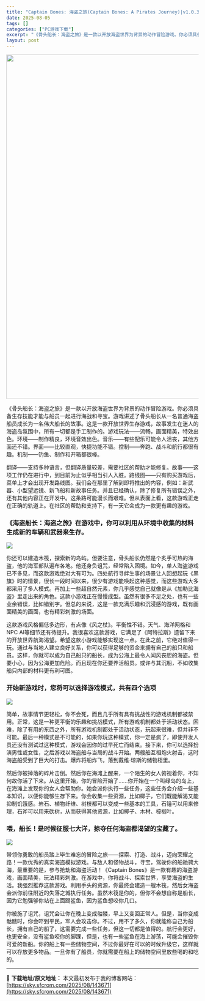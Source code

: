 ```yaml
---
title: "Captain Bones: 海盗之旅(Captain Bones: A Pirates Journey)|v1.0.3|PC中文"
date: 2025-08-05
tags: []
categories: ["PC游戏下载"]
excerpt: "《骨头船长：海盗之旅》是一款以开放海盗世界为背景的动作冒险游戏。你必须具备生存技能才能与船员一起进行海战和寻宝。游戏讲述了骨头船长从一名普通海盗船员成长为一名伟大船长的故事。这是一款开放世界生存游戏，故事发生在迷人的海盗岛氛围中，所有一切都是手工制作的。游戏玩法——流畅，画面精美，特效出色。环境——&hellip;"
layout: post
---
```


<img class="aligncenter size-full wp-image-143672" src="https://sky.sfcrom.com/wp-content/uploads/2025/08/2025080502204962.webp" alt="" width="600" height="900" />

《骨头船长：海盗之旅》是一款以开放海盗世界为背景的动作冒险游戏。你必须具备生存技能才能与船员一起进行海战和寻宝。游戏讲述了骨头船长从一名普通海盗船员成长为一名伟大船长的故事。这是一款开放世界生存游戏，故事发生在迷人的海盗岛氛围中，所有一切都是手工制作的。游戏玩法——流畅，画面精美，特效出色。环境——制作精良，环境音效出色。音乐——有些配乐可能令人沮丧，其他方面还不错。界面——比较直观，快捷功能不错。控制——奔跑、战斗和航行都很有趣。机制——钓鱼、制作和开箱都很棒。

翻译——支持多种语言，但翻译质量较差，需要社区的帮助才能修复。故事——这项工作仍在进行中，到目前为止似乎相当引人入胜。路线图——只有购买游戏后，菜单上才会出现开发路线图。我们会在那里了解到即将推出的内容，例如：新武器、小型望远镜、新飞船和新故事任务。并且已经确认，除了修复所有错误之外，还有其他内容正在开发中。这条路可能漫长而艰难。但从表面上看，这款游戏正走在正确的轨道上。在社区的帮助和支持下，有一天它会成为一款更有趣的游戏。
<h3>《海盗船长：海盗之旅》在游戏中，你可以利用从环境中收集的材料生成新的车辆和武器来生存。</h3>
<img src="https://shared.fastly.steamstatic.com/store_item_assets/steam/apps/951820/ss_821f0314fdcbfaeff81fd61be555f39d37367b91.1920x1080.jpg?t=1753984595" />

你还可以建造木筏，探索新的岛屿。但要注意，骨头船长仍然是个炙手可热的海盗，他的海军部队遍布各地。他还身负诅咒，经常陷入困境。如今，单人海盗游戏已不多见，而这款游戏绝对大有可为。四处航行寻衅生事的场景让人回想起玩《黑旗》时的情景，很长一段时间以来，很少有游戏能唤起这种感觉，而这些游戏大多都采用了多人模式。再加上一些超自然元素，你几乎感觉自己就像是从《加勒比海盗》里走出来的角色。这款小游戏正在慢慢成型。虽然有很多不足之处，也有一些业余错误，比如错别字。但总的来说，这是一款充满乐趣和沉浸感的游戏，既有画面精美的画面，也有精彩刺激的场面。

这款游戏风格偏低多边形，有点像《风之杖》。平衡性不错。天气、海洋网格和NPC AI等细节还有待提升。我很喜欢这款游戏，它满足了《阿特拉斯》遗留下来的开放世界航海渴望。希望这款小游戏能够实现这一点。在此之前，它绝对值得一玩。通过与当地人建立良好关系，你可以获得足够的资金来拥有自己的船只和船员。这样，你就可以成为自己船只的船长，成为公海上最令人闻风丧胆的海盗。但要小心，因为公海更加危险。而且现在你还要养活船员。或许与其沉船，不如收集船只内部的材料更有利可图。
<h3>开始新游戏时，您将可以选择游戏模式，共有四个选项</h3>
<img src="https://shared.fastly.steamstatic.com/store_item_assets/steam/apps/951820/ss_3b01b9d1cf007727fc9f50d4c04c9f966f141afd.1920x1080.jpg?t=1753984595" />

简单，故事情节更轻松，你不会死，而且几乎所有具有挑战性的游戏机制都被禁用。正常，这是一种更平衡的乐趣和挑战模式，所有游戏机制都处于活动状态。困难，除了有用的东西之外，所有游戏机制都处于活动状态，玩起来很难，但并非不可能。最后一种模式是不可能的，如果你玩这种模式，你一定是疯了，即使开发人员还没有测试过这种模式，游戏会因你的过早死亡而结束。接下来，你可以选择扮演男性或女性，之后游戏以海盗船与当局的战斗开始。两艘船互相炮火射击，这时海盗船受到了巨大的打击。爆炸将船炸飞，落到戴维·琼斯的储物柜里。

然后你被掉落的碎片击倒。然后你在海滩上醒来，一个陌生的女人俯视着你，不知何故你活了下来。从这里开始，你的冒险开始了......你开始在一个叫绿岛的岛上，在海滩上发现你的女人会帮助你。她会派你执行一些任务，这些任务会介绍一些基本知识，以便你能够生存下来。你会收集一些资源，比如椰子，它们既能解渴又能抑制饥饿感。岩石、植物纤维、树枝都可以变成一些基本的工具，石锤可以用来修理，石斧可以用来砍树，从而获得其他资源，比如椰子、木材、棕榈叶。
<h3>喂，船长！是时候征服七大洋，掠夺任何海盗都渴望的宝藏了。</h3>
<img src="https://shared.fastly.steamstatic.com/store_item_assets/steam/apps/951820/ss_9de9454607b474b0dbfb03498918be221756e9d8.1920x1080.jpg?t=1753984595" />

带领你勇敢的船员踏上毕生难忘的冒险之旅——探索、打造、战斗，迈向荣耀之路！一款优秀的真实海盗模拟游戏。与敌人和怪物战斗，寻宝，驾驶你的船驰骋大海，最重要的是，参与抢劫和海盗活动！《Captain Bones》是一款有趣的海盗游戏，画面精美，玩法精彩刺激。在游戏中，你将战斗、探索世界，享受海盗的生活。我强烈推荐这款游戏。利用手头的资源，你最终会建造一艘木筏，然后女海盗会派你前往附近的失落之城执行任务。虽然木筏是你的，但你不会想自称是船长，因为它勉强够你站在上面踢鲨鱼，因为鲨鱼想咬你几口。

你被施了诅咒，诅咒会让你在晚上变成骷髅，早上又变回正常人。但是，当你变成骷髅时，你会吓到平民，军人会攻击你。不过，用不了多久，你就能称自己为船长，拥有自己的船了，这需要完成一些任务，但这一切都是值得的。航行会更好，也更安全，没有鲨鱼咬你的脚踝，但是，也有一些鲨鱼在海上游荡，可能会摧毁你可爱的新船。你的船上有一些储物空间，不过你最好在可以的时候升级它，这样就可以存放更多物品。一旦你有了船员，你就需要在船上的储物空间里放些喝的和吃的。

---
📖 **下载地址/原文地址：** 本文最初发布于我的博客网站：[https://sky.sfcrom.com/2025/08/143671](https://sky.sfcrom.com/2025/08/143671)
